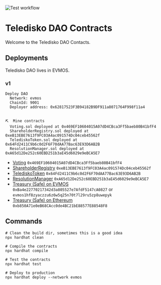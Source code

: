 ![Test workflow](https://github.com/TelediskoDAO/contracts/actions/workflows/node.yml/badge.svg)

# Teledisko DAO Contracts

Welcome to the Teledisko DAO Contacts.

## Deployments

Teledisko DAO lives in EVMOS.

### v1

```
Deploy DAO
  Network: evmos
  ChainId: 9001
  Deployer address: 0x62817523F3B94182B9DF911a8071764F998f11a4


⛏️  Mine contracts
  Voting.sol deployed at 0x469EF10604015A07dD4CBca3Ff5baeb80B41bfF4
  ShareholderRegistry.sol deployed at 0xeB13EBE7613f9FC03A4ac091574Dc04ceb45562f
  TelediskoToken.sol deployed at 0x64Fd2411C9b6c0d2F6F70dAA77Bac63E93D6AB2B
  ResolutionManager.sol deployed at 0xA65d12De252c60EBD251b3aE45d6029e9eBCA5E7
```

- [Voting](https://evm.evmos.org/address/0x469EF10604015A07dD4CBca3Ff5baeb80B41bfF4) `0x469EF10604015A07dD4CBca3Ff5baeb80B41bfF4`
- [ShareholderRegistry](https://evm.evmos.org/address/0xeB13EBE7613f9FC03A4ac091574Dc04ceb45562f) `0xeB13EBE7613f9FC03A4ac091574Dc04ceb45562f`
- [TelediskoToken](https://evm.evmos.org/address/0x64Fd2411C9b6c0d2F6F70dAA77Bac63E93D6AB2B) `0x64Fd2411C9b6c0d2F6F70dAA77Bac63E93D6AB2B`
- [ResolutionManager](https://evm.evmos.org/address/0xA65d12De252c60EBD251b3aE45d6029e9eBCA5E7) `0xA65d12De252c60EBD251b3aE45d6029e9eBCA5E7`
- [Treasury (Safe) on EVMOS](https://safe.evmos.org/evmos:0xBa4e22770217342d3a805527e7AfdF5147cA0827) `0xBa4e22770217342d3a805527e7AfdF5147cA0827` or `evmos1hf8zyaczzu6z6w5q25n70t7l29ru5zp8uwepyk`
- [Treasury (Safe) on Ethereum](https://gnosis-safe.io/app/eth:0xb850A71e0eB68CAcc0de4BC21bE88577E88548F8) `0xb850A71e0eB68CAcc0de4BC21bE88577E88548F8`

## Commands

```
# Clean the build dir, sometimes this is a good idea
npx hardhat clean

# Compile the contracts
npx hardhat compile

# Test the contracts
npx hardhat test

# Deploy to production
npx hardhat deploy --network evmos
```
